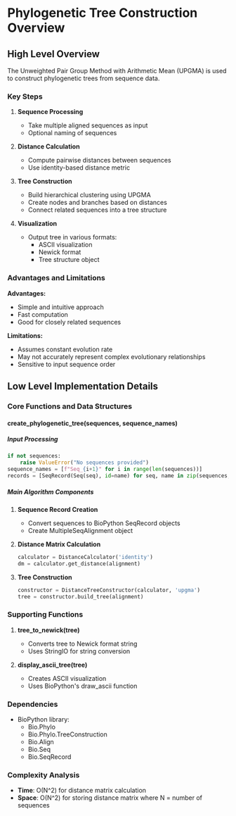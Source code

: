 # Phylogenetic Tree Construction Overview

## High Level Overview

The Unweighted Pair Group Method with Arithmetic Mean (UPGMA) is used to construct phylogenetic trees from sequence data.

### Key Steps

1. **Sequence Processing**
   - Take multiple aligned sequences as input
   - Optional naming of sequences

2. **Distance Calculation**
   - Compute pairwise distances between sequences
   - Use identity-based distance metric

3. **Tree Construction**
   - Build hierarchical clustering using UPGMA
   - Create nodes and branches based on distances
   - Connect related sequences into a tree structure

4. **Visualization**
   - Output tree in various formats:
     - ASCII visualization
     - Newick format
     - Tree structure object

### Advantages and Limitations

**Advantages:**
- Simple and intuitive approach
- Fast computation
- Good for closely related sequences

**Limitations:**
- Assumes constant evolution rate
- May not accurately represent complex evolutionary relationships
- Sensitive to input sequence order

## Low Level Implementation Details

### Core Functions and Data Structures

#### create_phylogenetic_tree(sequences, sequence_names)

##### Input Processing
```python
if not sequences:
    raise ValueError("No sequences provided")
sequence_names = [f"Seq_{i+1}" for i in range(len(sequences))]
records = [SeqRecord(Seq(seq), id=name) for seq, name in zip(sequences, sequence_names)]
```

##### Main Algorithm Components

1. **Sequence Record Creation**
   - Convert sequences to BioPython SeqRecord objects
   - Create MultipleSeqAlignment object

2. **Distance Matrix Calculation**
   ```python
   calculator = DistanceCalculator('identity')
   dm = calculator.get_distance(alignment)
   ```

3. **Tree Construction**
   ```python
   constructor = DistanceTreeConstructor(calculator, 'upgma')
   tree = constructor.build_tree(alignment)
   ```

### Supporting Functions

1. **tree_to_newick(tree)**
   - Converts tree to Newick format string
   - Uses StringIO for string conversion

2. **display_ascii_tree(tree)**
   - Creates ASCII visualization
   - Uses BioPython's draw_ascii function

### Dependencies
- BioPython library:
  - Bio.Phylo
  - Bio.Phylo.TreeConstruction
  - Bio.Align
  - Bio.Seq
  - Bio.SeqRecord

### Complexity Analysis
- **Time**: O(N^2) for distance matrix calculation
- **Space**: O(N^2) for storing distance matrix
  where N = number of sequences
